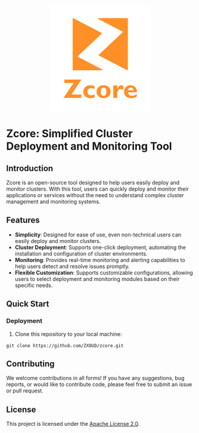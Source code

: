 <p align="center">
    <img src="./logo.png" alt="示例图片">
</p>

# Zcore: Simplified Cluster Deployment and Monitoring Tool

## Introduction

Zcore is an open-source tool designed to help users easily deploy and monitor clusters. With this tool, users can quickly deploy and monitor their applications or services without the need to understand complex cluster management and monitoring systems.

## Features

- **Simplicity**: Designed for ease of use, even non-technical users can easily deploy and monitor clusters.
- **Cluster Deployment**: Supports one-click deployment, automating the installation and configuration of cluster environments.
- **Monitoring**: Provides real-time monitoring and alerting capabilities to help users detect and resolve issues promptly.
- **Flexible Customization**: Supports customizable configurations, allowing users to select deployment and monitoring modules based on their specific needs.

## Quick Start

### Deployment

1. Clone this repository to your local machine:

```
git clone https://github.com/ZXOUD/zcore.git
```

## Contributing

We welcome contributions in all forms! If you have any suggestions, bug reports, or would like to contribute code, please feel free to submit an issue or pull request.

## License

This project is licensed under the [Apache License 2.0](LICENSE).